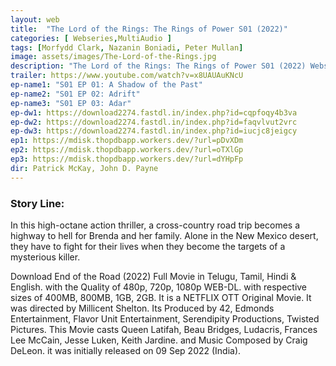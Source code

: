 ```yaml
---
layout: web
title:  "The Lord of the Rings: The Rings of Power S01 (2022)"
categories: [ Webseries,MultiAudio ]
tags: [Morfydd Clark, Nazanin Boniadi, Peter Mullan]
image: assets/images/The-Lord-of-the-Rings.jpg
description: "The Lord of the Rings: The Rings of Power S01 (2022) Webseries Full Movie Download and watch online 720p low file size 500 mb."
trailer: https://www.youtube.com/watch?v=x8UAUAuKNcU
ep-name1: "S01 EP 01: A Shadow of the Past"
ep-name2: "S01 EP 02: Adrift"
ep-name3: "S01 EP 03: Adar"
ep-dw1: https://download2274.fastdl.in/index.php?id=cqpfoqy4b3va
ep-dw2: https://download2274.fastdl.in/index.php?id=faqvlvut2vrc
ep-dw3: https://download2274.fastdl.in/index.php?id=iucjc8jeigcy
ep1: https://mdisk.thopdbapp.workers.dev/?url=pDvXDm
ep2: https://mdisk.thopdbapp.workers.dev/?url=oTXlGp
ep3: https://mdisk.thopdbapp.workers.dev/?url=dYHpFp
dir: Patrick McKay, John D. Payne
---
```


### Story Line:
In this high-octane action thriller, a cross-country road trip becomes a highway to hell for Brenda and her family. Alone in the New Mexico desert, they have to fight for their lives when they become the targets of a mysterious killer.

Download End of the Road (2022) Full Movie in Telugu, Tamil, Hindi & English. with the Quality of 480p, 720p, 1080p WEB-DL. with respective sizes of 400MB, 800MB, 1GB, 2GB. It is a NETFLIX OTT Original Movie. It was directed by Millicent Shelton. Its Produced by 42, Edmonds Entertainment, Flavor Unit Entertainment, Serendipity Productions, Twisted Pictures. This Movie casts Queen Latifah, Beau Bridges, Ludacris, Frances Lee McCain, Jesse Luken, Keith Jardine. and Music Composed by Craig DeLeon. it was initially released on 09 Sep 2022 (India).